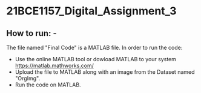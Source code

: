 # 21BCE1157_Digital_Assignment_3

 ## How to run: -

The file named "Final Code" is a MATLAB file. 
In order to run the code:
- Use the online MATLAB tool or dowload MATLAB to your system https://matlab.mathworks.com/
- Upload the file to MATLAB along with an image from the Dataset named "OrgImg".
- Run the code on MATLAB.
